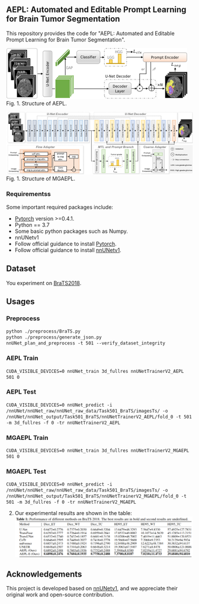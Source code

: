 ## AEPL: Automated and Editable Prompt Learning for Brain Tumor Segmentation
This repository provides the code for "AEPL: Automated and Editable Prompt Learning for Brain Tumor Segmentation". 





![AEPL](./pictures/AEPL_v6.png)
Fig. 1. Structure of AEPL.

![MGAEPL](./pictures/AEPL_v13.png)
Fig. 1. Structure of MGAEPL.

### Requirementss
Some important required packages include:
* [Pytorch][torch_link] version >=0.4.1.
* Python == 3.7 
* Some basic python packages such as Numpy.
* nnUNetv1
* Follow official guidance to install [Pytorch][torch_link]. 
* Follow official guidance to install [nnUNetv1][nnUNetv1_link].

[torch_link]:https://pytorch.org/
[nnUNetv1_link]:https://github.com/MIC-DKFZ/nnUNet/tree/nnunetv1?tab=readme-ov-file#installation

## Dataset
You experiment on [BraTS2018][BraTS2018_link].

[BraTS2018_link]:https://www.med.upenn.edu/sbia/brats2018/data.html

## Usages
### Preprocess
```
python ./preprocess/BraTS.py
python ./preprocess/generate_json.py
nnUNet_plan_and_preprocess -t 501 --verify_dataset_integrity
```

### AEPL Train
```
CUDA_VISIBLE_DEVICES=0 nnUNet_train 3d_fullres nnUNetTrainerV2_AEPL 501 0
```

### AEPL Test
```
CUDA_VISIBLE_DEVICES=0 nnUNet_predict -i /nnUNet/nnUNet_raw/nnUNet_raw_data/Task501_BraTS/imagesTs/ -o /nnUNet/nnUNet_output/Task501_BraTS/nnUNetTrainerV2_AEPL/fold_0 -t 501 -m 3d_fullres -f 0 -tr nnUNetTrainerV2_AEPL
```
### MGAEPL Train
```
CUDA_VISIBLE_DEVICES=0 nnUNet_train 3d_fullres nnUNetTrainerV2_MGAEPL 501 0
```

### MGAEPL Test
```
CUDA_VISIBLE_DEVICES=0 nnUNet_predict -i /nnUNet/nnUNet_raw/nnUNet_raw_data/Task501_BraTS/imagesTs/ -o /nnUNet/nnUNet_output/Task501_BraTS/nnUNetTrainerV2_MGAEPL/fold_0 -t 501 -m 3d_fullres -f 0 -tr nnUNetTrainerV2_MGAEPL
```
2. Our experimental results are shown in the table:
![refinement](./pictures/img.png)


## Acknowledgements

This project is developed based on [nnUNetv1](https://github.com/MIC-DKFZ/nnUNet/tree/nnunetv1), and we appreciate their original work and open-source contribution.

